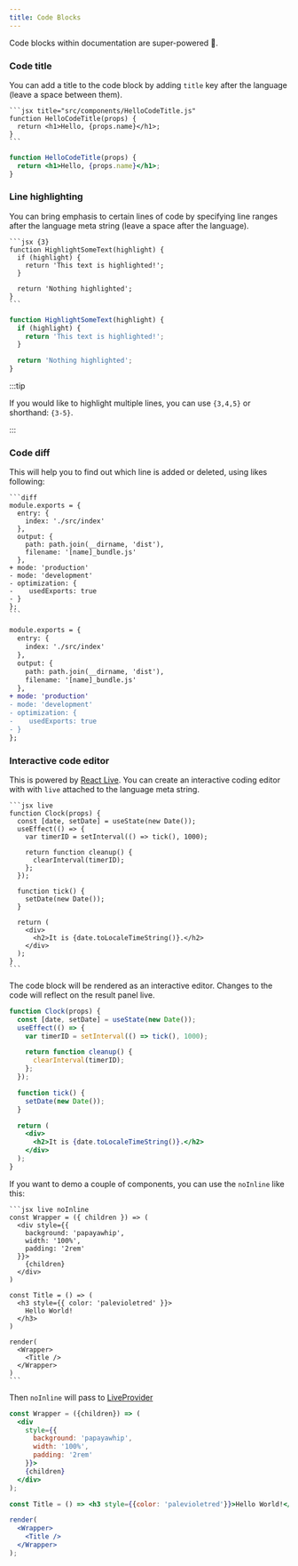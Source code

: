 ```yaml
---
title: Code Blocks
---
```


Code blocks within documentation are super-powered 💪.

### Code title

You can add a title to the code block by adding `title` key after the language (leave a space between them).

    ```jsx title="src/components/HelloCodeTitle.js"
    function HelloCodeTitle(props) {
      return <h1>Hello, {props.name}</h1>;
    }
    ```

```jsx title="src/components/HelloCodeTitle.js"
function HelloCodeTitle(props) {
  return <h1>Hello, {props.name}</h1>;
}
```

### Line highlighting

You can bring emphasis to certain lines of code by specifying line ranges after the language meta string (leave a space after the language).

    ```jsx {3}
    function HighlightSomeText(highlight) {
      if (highlight) {
        return 'This text is highlighted!';
      }

      return 'Nothing highlighted';
    }
    ```

```jsx {3}
function HighlightSomeText(highlight) {
  if (highlight) {
    return 'This text is highlighted!';
  }

  return 'Nothing highlighted';
}
```

:::tip

If you would like to highlight multiple lines, you can use `{3,4,5}` or shorthand: `{3-5}`.

:::

### Code diff

This will help you to find out which line is added or deleted, using likes following:

    ```diff
    module.exports = {
      entry: {
        index: './src/index'
      },
      output: {
        path: path.join(__dirname, 'dist'),
        filename: '[name]_bundle.js'
      },
    + mode: 'production'
    - mode: 'development'
    - optimization: {
    -    usedExports: true
    - }
    };
    ```

```diff
module.exports = {
  entry: {
    index: './src/index'
  },
  output: {
    path: path.join(__dirname, 'dist'),
    filename: '[name]_bundle.js'
  },
+ mode: 'production'
- mode: 'development'
- optimization: {
-    usedExports: true
- }
};
```

### Interactive code editor

This is powered by [React Live](https://github.com/FormidableLabs/react-live). You can create an interactive coding editor with with `live` attached to the language meta string.

    ```jsx live
    function Clock(props) {
      const [date, setDate] = useState(new Date());
      useEffect(() => {
        var timerID = setInterval(() => tick(), 1000);

        return function cleanup() {
          clearInterval(timerID);
        };
      });

      function tick() {
        setDate(new Date());
      }

      return (
        <div>
          <h2>It is {date.toLocaleTimeString()}.</h2>
        </div>
      );
    }
    ```

The code block will be rendered as an interactive editor. Changes to the code will reflect on the result panel live.

```jsx live
function Clock(props) {
  const [date, setDate] = useState(new Date());
  useEffect(() => {
    var timerID = setInterval(() => tick(), 1000);

    return function cleanup() {
      clearInterval(timerID);
    };
  });

  function tick() {
    setDate(new Date());
  }

  return (
    <div>
      <h2>It is {date.toLocaleTimeString()}.</h2>
    </div>
  );
}
```

If you want to demo a couple of components, you can use the `noInline` like this:

    ```jsx live noInline
    const Wrapper = ({ children }) => (
      <div style={{
        background: 'papayawhip',
        width: '100%',
        padding: '2rem'
      }}>
        {children}
      </div>
    )

    const Title = () => (
      <h3 style={{ color: 'palevioletred' }}>
        Hello World!
      </h3>
    )

    render(
      <Wrapper>
        <Title />
      </Wrapper>
    )
    ```

Then `noInline` will pass to [LiveProvider](https://github.com/FormidableLabs/react-live#liveprovider-)

```jsx live noInline
const Wrapper = ({children}) => (
  <div
    style={{
      background: 'papayawhip',
      width: '100%',
      padding: '2rem'
    }}>
    {children}
  </div>
);

const Title = () => <h3 style={{color: 'palevioletred'}}>Hello World!</h3>;

render(
  <Wrapper>
    <Title />
  </Wrapper>
);
```
